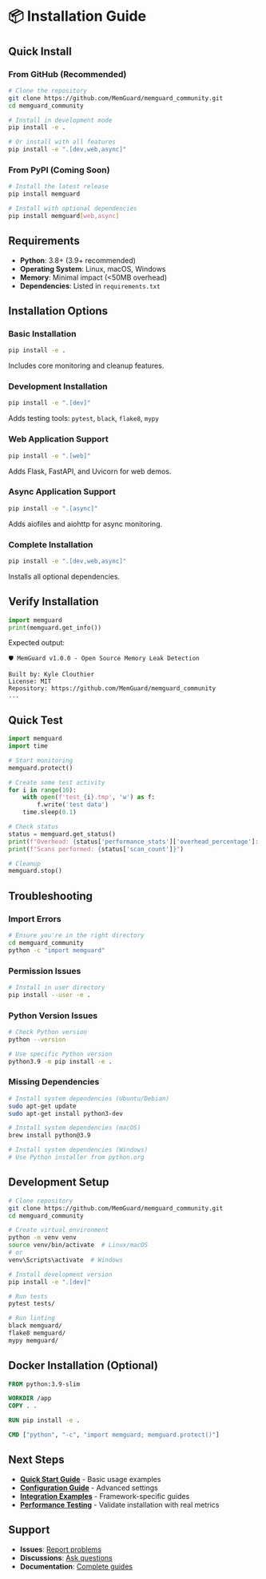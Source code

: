 # 📦 Installation Guide

## Quick Install

### From GitHub (Recommended)

```bash
# Clone the repository
git clone https://github.com/MemGuard/memguard_community.git
cd memguard_community

# Install in development mode
pip install -e .

# Or install with all features
pip install -e ".[dev,web,async]"
```

### From PyPI (Coming Soon)

```bash
# Install the latest release
pip install memguard

# Install with optional dependencies
pip install memguard[web,async]
```

## Requirements

- **Python**: 3.8+ (3.9+ recommended)
- **Operating System**: Linux, macOS, Windows
- **Memory**: Minimal impact (<50MB overhead)
- **Dependencies**: Listed in `requirements.txt`

## Installation Options

### Basic Installation
```bash
pip install -e .
```
Includes core monitoring and cleanup features.

### Development Installation
```bash
pip install -e ".[dev]"
```
Adds testing tools: `pytest`, `black`, `flake8`, `mypy`

### Web Application Support
```bash
pip install -e ".[web]"
```
Adds Flask, FastAPI, and Uvicorn for web demos.

### Async Application Support
```bash
pip install -e ".[async]"
```
Adds aiofiles and aiohttp for async monitoring.

### Complete Installation
```bash
pip install -e ".[dev,web,async]"
```
Installs all optional dependencies.

## Verify Installation

```python
import memguard
print(memguard.get_info())
```

Expected output:
```
🛡️ MemGuard v1.0.0 - Open Source Memory Leak Detection

Built by: Kyle Clouthier
License: MIT
Repository: https://github.com/MemGuard/memguard_community
...
```

## Quick Test

```python
import memguard
import time

# Start monitoring
memguard.protect()

# Create some test activity
for i in range(10):
    with open(f'test_{i}.tmp', 'w') as f:
        f.write('test data')
    time.sleep(0.1)

# Check status
status = memguard.get_status()
print(f"Overhead: {status['performance_stats']['overhead_percentage']:.2f}%")
print(f"Scans performed: {status['scan_count']}")

# Cleanup
memguard.stop()
```

## Troubleshooting

### Import Errors
```bash
# Ensure you're in the right directory
cd memguard_community
python -c "import memguard"
```

### Permission Issues
```bash
# Install in user directory
pip install --user -e .
```

### Python Version Issues
```bash
# Check Python version
python --version

# Use specific Python version
python3.9 -m pip install -e .
```

### Missing Dependencies
```bash
# Install system dependencies (Ubuntu/Debian)
sudo apt-get update
sudo apt-get install python3-dev

# Install system dependencies (macOS)
brew install python@3.9

# Install system dependencies (Windows)
# Use Python installer from python.org
```

## Development Setup

```bash
# Clone repository
git clone https://github.com/MemGuard/memguard_community.git
cd memguard_community

# Create virtual environment
python -m venv venv
source venv/bin/activate  # Linux/macOS
# or
venv\Scripts\activate  # Windows

# Install development version
pip install -e ".[dev]"

# Run tests
pytest tests/

# Run linting
black memguard/
flake8 memguard/
mypy memguard/
```

## Docker Installation (Optional)

```dockerfile
FROM python:3.9-slim

WORKDIR /app
COPY . .

RUN pip install -e .

CMD ["python", "-c", "import memguard; memguard.protect()"]
```

## Next Steps

- **[Quick Start Guide](README.md#quick-start)** - Basic usage examples
- **[Configuration Guide](docs/configuration.md)** - Advanced settings  
- **[Integration Examples](docs/integrations.md)** - Framework-specific guides
- **[Performance Testing](tests/)** - Validate installation with real metrics

## Support

- **Issues**: [Report problems](https://github.com/MemGuard/memguard_community/issues)
- **Discussions**: [Ask questions](https://github.com/MemGuard/memguard_community/discussions)
- **Documentation**: [Complete guides](https://github.com/MemGuard/memguard_community/wiki)